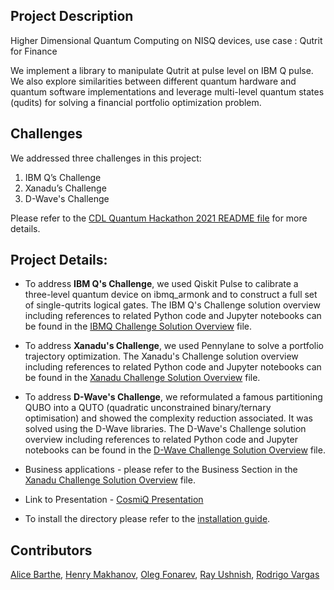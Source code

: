 ## Project Description

Higher Dimensional Quantum Computing on NISQ devices, use case : Qutrit for Finance

We implement a library to manipulate Qutrit at pulse level on IBM Q pulse. We also explore similarities between different quantum hardware and quantum software implementations and leverage multi-level quantum states (qudits) for solving a financial portfolio optimization problem.

## Challenges

We addressed three challenges in this project:

1. IBM Q’s Challenge
2. Xanadu’s Challenge
3. D-Wave's Challenge

Please refer to the [CDL Quantum Hackathon 2021 README file](../README.md) for more details.

## Project Details:

  - To address **IBM Q's Challenge**, we used Qiskit Pulse to calibrate a three-level quantum device on ibmq_armonk and to construct a full set of single-qutrits logical gates. The IBM Q's Challenge solution overview including references to related Python code and Jupyter notebooks can be found in the [IBMQ Challenge Solution Overview](IBMQ_challenge_solution.md) file.

  - To address **Xanadu's Challenge**, we used Pennylane to solve a portfolio trajectory optimization. The Xanadu's Challenge solution overview including references to related Python code and Jupyter notebooks can be found in the [Xanadu Challenge Solution Overview](Xanadu_challenge_solution.md) file.

  - To address **D-Wave's Challenge**, we reformulated a famous partitioning QUBO into a QUTO (quadratic unconstrained binary/ternary optimisation) and showed the complexity reduction associated. It was solved using the D-Wave libraries. The D-Wave's Challenge solution overview including references to related Python code and Jupyter notebooks can be found in the [D-Wave Challenge Solution Overview](DWave_challenge_solution.md) file.

  - Business applications - please refer to the Business Section in the [Xanadu Challenge Solution Overview](Xanadu_challenge_solution.md) file.

  - Link to Presentation - [CosmiQ Presentation](https://docs.google.com/presentation/d/11hNlrG5h4nE9QYco3dloQPALMRBJFJ-N-VslGnBzO68/edit?usp=sharing)
  - To install the directory please refer to the [installation guide](installation_guide.md).


## Contributors

[Alice Barthe](https://github.com/alice4space), [Henry Makhanov](https://github.com/edenian), [Oleg Fonarev](https://github.com/olegxtend), [Ray Ushnish](https://github.com/ushnishray), [Rodrigo Vargas](https://github.com/RodrigoAVargasHdz)
